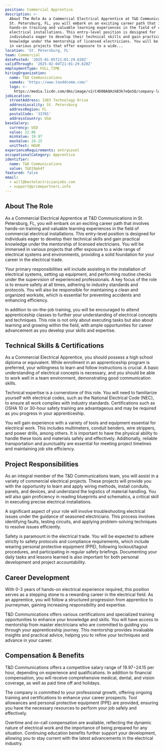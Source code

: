 ```yaml
---
position: Commercial Apprentice
description: >-
  About The Role As a Commercial Electrical Apprentice at T&D Communications in
  St. Petersburg, FL, you will embark on an exciting career path that involves
  hands-on training and valuable learning experiences in the field of commercial
  electrical installations. This entry-level position is designed for
  individuals eager to develop their technical skills and gain practical
  knowledge under the mentorship of licensed electricians. You will be immersed
  in various projects that offer exposure to a wide...
location: 'St. Petersburg, FL'
team: Commercial
datePosted: '2025-01-05T21:01:29.620Z'
validThrough: '2025-02-04T21:01:29.620Z'
employmentType: FULL_TIME
hiringOrganization:
  name: T&D Communications
  sameAs: 'https://www.tanddcomm.com/'
  logo: >-
    https://media.licdn.com/dms/image/v2/C4D0BAQHzkB3k7eQoSQ/company-logo_200_200/company-logo_200_200/0/1631320385872?e=2147483647&v=beta&t=nuFy5lrwqoCuQ6_2P8hO_EwhwJlnndzcbM7ZPSfdKlM
jobLocation:
  streetAddress: 3383 Technology Drive
  addressLocality: St. Petersburg
  addressRegion: FL
  postalCode: '33701'
  addressCountry: USA
baseSalary:
  currency: USD
  value: 22.06
  minValue: 19.97
  maxValue: 24.15
  unitText: HOUR
experienceRequirements: entryLevel
occupationalCategory: Apprentice
identifier:
  name: T&D Communications
  value: T&D19pk47
featured: false
email:
  - will@bestelectricianjobs.com
  - support@primepartners.info
---
```




## About The Role

As a Commercial Electrical Apprentice at T&D Communications in St. Petersburg, FL, you will embark on an exciting career path that involves hands-on training and valuable learning experiences in the field of commercial electrical installations. This entry-level position is designed for individuals eager to develop their technical skills and gain practical knowledge under the mentorship of licensed electricians. You will be immersed in various projects that offer exposure to a wide range of electrical systems and environments, providing a solid foundation for your career in the electrical trade.

Your primary responsibilities will include assisting in the installation of electrical systems, setting up equipment, and performing routine checks under the supervision of experienced professionals. A key focus of the role is to ensure safety at all times, adhering to industry standards and protocols. You will also be responsible for maintaining a clean and organized worksite, which is essential for preventing accidents and enhancing efficiency. 

In addition to on-the-job training, you will be encouraged to attend apprenticeship classes to further your understanding of electrical concepts and techniques. This role is not only about executing tasks but also about learning and growing within the field, with ample opportunities for career advancement as you develop your skills and expertise.

## Technical Skills & Certifications

As a Commercial Electrical Apprentice, you should possess a high school diploma or equivalent. While enrollment in an apprenticeship program is preferred, your willingness to learn and follow instructions is crucial. A basic understanding of electrical concepts is necessary, and you should be able to work well in a team environment, demonstrating good communication skills.

Technical expertise is a cornerstone of this role. You will need to familiarize yourself with electrical codes, such as the National Electrical Code (NEC), to ensure all work complies with industry standards. Certifications such as OSHA 10 or 30-hour safety training are advantageous and may be required as you progress in your apprenticeship.

You will gain experience with a variety of tools and equipment essential for electrical work. This includes multimeters, conduit benders, wire strippers, and power drills, among others. It is important to have the physical ability to handle these tools and materials safely and effectively. Additionally, reliable transportation and punctuality are essential for meeting project timelines and maintaining job site efficiency.

## Project Responsibilities

As an integral member of the T&D Communications team, you will assist in a variety of commercial electrical projects. These projects will provide you with the opportunity to learn and apply wiring methods, install conduits, panels, and devices, and understand the logistics of material handling. You will also gain proficiency in reading blueprints and schematics, a critical skill in executing precise electrical installations.

A significant aspect of your role will involve troubleshooting electrical issues under the guidance of seasoned electricians. This process involves identifying faults, testing circuits, and applying problem-solving techniques to resolve issues efficiently. 

Safety is paramount in the electrical trade. You will be expected to adhere strictly to safety protocols and compliance requirements, which include wearing personal protective equipment (PPE), following lockout/tagout procedures, and participating in regular safety briefings. Documenting your daily tasks and lessons learned is also important for both personal development and project accountability.

## Career Development

With 0-3 years of hands-on electrical experience required, this position serves as a stepping stone to a rewarding career in the electrical field. As an apprentice, you will follow a structured progression from apprentice to journeyman, gaining increasing responsibility and expertise.

T&D Communications offers various certifications and specialized training opportunities to enhance your knowledge and skills. You will have access to mentorship from master electricians who are committed to guiding you through your apprenticeship journey. This mentorship provides invaluable insights and practical advice, helping you to refine your techniques and advance in your career.

## Compensation & Benefits

T&D Communications offers a competitive salary range of $19.97-$24.15 per hour, depending on experience and qualifications. In addition to financial compensation, you will receive comprehensive medical, dental, and vision coverage, as well as paid time off and holidays.

The company is committed to your professional growth, offering ongoing training and certifications to enhance your career prospects. Tool allowances and personal protective equipment (PPE) are provided, ensuring you have the necessary resources to perform your job safely and effectively.

Overtime and on-call compensation are available, reflecting the dynamic nature of electrical work and the importance of being prepared for any situation. Continuing education benefits further support your development, allowing you to stay current with the latest advancements in the electrical industry.
